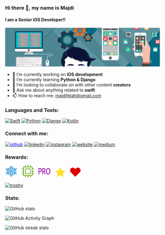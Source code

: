 ### Hi there 👋, my name is Majdi
#### I am a Senior iOS Developer!!
![I am a Senior iOS Developer!!](https://github.com/majdifelah/majdifelah/blob/main/1562147883946.jpeg)

- 🔭 I’m currently working on **iOS development** 
- 🌱 I’m currently learning **Python & Django** 
- 👯 I’m looking to collaborate on with other content **creators** 
- 💬 Ask me about anything related to **swift** 
- 📫 How to reach me: majdifelah@gmail.com 
### Languages and Tools:

[<img src='https://simpleicons.org/icons/swift.svg' alt='Swift' height='40'>]()
[<img src='https://simpleicons.org/icons/python.svg' alt='Python' height='40'>]()
[<img src='https://simpleicons.org/icons/django.svg' alt='Django' height='40'>]()
[<img src='https://simpleicons.org/icons/kotlin.svg' alt='Kotlin' height='40'>]()

### Connect with me:

[<img src='https://cdn.jsdelivr.net/npm/simple-icons@3.0.1/icons/github.svg' style="color:blue" alt='github' height='40'>](https://github.com/majdifelah)  [<img src='https://cdn.jsdelivr.net/npm/simple-icons@3.0.1/icons/linkedin.svg' alt='linkedin' height='40'>](https://www.linkedin.com/in/majdifelah/)  [<img src='https://cdn.jsdelivr.net/npm/simple-icons@3.0.1/icons/instagram.svg' alt='instagram' height='40'>](https://www.instagram.com/majdifelah/)  [<img src='https://cdn.jsdelivr.net/npm/simple-icons@3.0.1/icons/icloud.svg' alt='website' height='40'>](www.majdifelahdevs.co.uk)  [<img src='https://cdn.jsdelivr.net/npm/simple-icons@3.0.1/icons/medium.svg' alt='medium' height='40'>](https://majdifelah.medium.com/)  

### Rewards:

<a href='https://archiveprogram.github.com/'><img src='https://raw.githubusercontent.com/acervenky/animated-github-badges/master/assets/acbadge.gif' width='40' height='40'></a> <a href='https://docs.github.com/en/developers'><img src='https://raw.githubusercontent.com/acervenky/animated-github-badges/master/assets/devbadge.gif' width='40' height='40'></a> <a href='https://github.com/pricing'><img src='https://raw.githubusercontent.com/acervenky/animated-github-badges/master/assets/pro.gif' width='40' height='40'></a> <a href='https://stars.github.com/'><img src='https://raw.githubusercontent.com/acervenky/animated-github-badges/master/assets/starbadge.gif' width='35' height='35'></a> <a href='https://docs.github.com/en/github/supporting-the-open-source-community-with-github-sponsors'><img src='https://raw.githubusercontent.com/acervenky/animated-github-badges/master/assets/sponsorbadge.gif' width='35' height='35'></a> 

[![trophy](https://github-profile-trophy.vercel.app/?username=majdifelah)](https://github.com/ryo-ma/github-profile-trophy)

### Stats:

![GitHub stats](https://github-readme-stats.vercel.app/api?username=majdifelah&show_icons=true)  

![GitHub Activity Graph](https://activity-graph.herokuapp.com/graph?username=majdifelah)  

![GitHub streak stats](https://github-readme-streak-stats.herokuapp.com/?user=majdifelah)  

